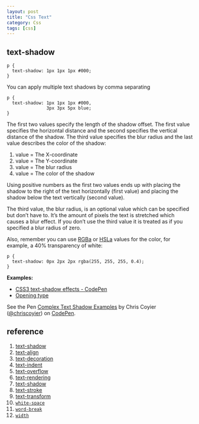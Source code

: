 ```yaml
---
layout: post
title: "Css Text"
category: Css
tags: [css]
--- 
```

## text-shadow

```
p { 
  text-shadow: 1px 1px 1px #000;
}
```

You can apply multiple text shadows by comma separating

```
p { 
  text-shadow: 1px 1px 1px #000, 
               3px 3px 5px blue; 
}
```

<!--more-->

The first two values specify the length of the shadow offset. The first value specifies the horizontal distance and the second specifies the vertical distance of the shadow. The third value specifies the blur radius and the last value describes the color of the shadow:

1. value = The X-coordinate  
2. value = The Y-coordinate  
3. value = The blur radius  
4. value = The color of the shadow

Using positive numbers as the first two values ends up with placing the shadow to the right of the text horizontally (first value) and placing the shadow below the text vertically (second value).

The third value, the blur radius, is an optional value which can be specified but don’t have to. It’s the amount of pixels the text is stretched which causes a blur effect. If you don’t use the third value it is treated as if you specified a blur radius of zero.

Also, remember you can use [RGBa](http://css-tricks.com/rgba-browser-support/) or [HSLa](http://css-tricks.com/examples/HSLaExplorer/) values for the color, for example, a 40% transparency of white:

```
p { 
  text-shadow: 0px 2px 2px rgba(255, 255, 255, 0.4); 
}
```

__Examples:__

- [CSS3 text-shadow effects - CodePen](http://codepen.io/juanbrujo/pen/yGpAK)
- [Opening type](http://codepen.io/diegopardo/details/GqEho/)

<p data-height="268" data-theme-id="0" data-slug-hash="urkCd" data-default-tab="result" class='codepen'>See the Pen <a href='http://codepen.io/chriscoyier/pen/urkCd/'>Complex Text Shadow Examples</a> by Chris Coyier (<a href='http://codepen.io/chriscoyier'>@chriscoyier</a>) on <a href='http://codepen.io'>CodePen</a>.</p>



## reference

1. [text-shadow](http://css-tricks.com/almanac/properties/t/text-shadow/)
1.  [text-align](http://css-tricks.com/almanac/properties/t/text-align/)
2.  [text-decoration](http://css-tricks.com/almanac/properties/t/text-decoration/)
3.  [text-indent](http://css-tricks.com/almanac/properties/t/text-indent/)
4.  [text-overflow](http://css-tricks.com/almanac/properties/t/text-overflow/)
5.  [text-rendering](http://css-tricks.com/almanac/properties/t/text-rendering/)
6.  [text-shadow](http://css-tricks.com/almanac/properties/t/text-shadow/)
7.  [text-stroke](http://css-tricks.com/almanac/properties/t/text-stroke/)
8.  [text-transform](http://css-tricks.com/almanac/properties/t/text-transform/)
1. [`white-space`](http://css-tricks.com/almanac/properties/w/whitespace/)
1. [`word-break`](http://css-tricks.com/almanac/properties/w/word-break)
1. [`width`](http://css-tricks.com/almanac/properties/w/width)

<script async src="//codepen.io/assets/embed/ei.js"></script>


